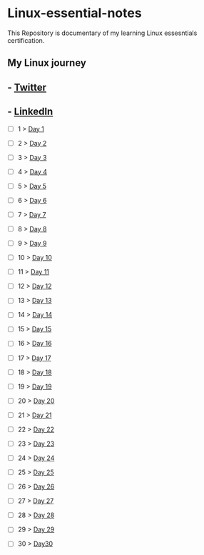 # Linux-essential-notes
This Repository is documentary of my learning Linux essesntials certification. 

## My Linux journey

## - [Twitter](https://twitter.com/PaulAnsh1)
## - [LinkedIn](https://www.linkedin.com/in/anshpaul)


- [ ]  1 > [Day 1](progress/day1.md)
- [ ]  2 > [Day 2](progress/day2.md)
- [ ]  3 > [Day 3](progress/day3.md)
- [ ]  4 > [Day 4](progress/day4.md)
- [ ]  5 > [Day 5](progress/day5.md)
- [ ]  6 > [Day 6](progress/day6.md)
- [ ]  7 > [Day 7](progress/day7.md)
- [ ]  8 > [Day 8](progress/day8.md)
- [ ]  9 > [Day 9](progress/day9.md)
- [ ]  10 > [Day 10](progress/day10.md)

- [ ]  11 > [Day 11](progress/day11.md)
- [ ]  12 > [Day 12](progress/day12.md)
- [ ]  13 > [Day 13](progress/day13.md)
- [ ]  14 > [Day 14](progress/day14.md)
- [ ]  15 > [Day 15](progress/day15.md)
- [ ]  16 > [Day 16](progress/day16.md)
- [ ]  17 > [Day 17](progress/day17.md)
- [ ]  18 > [Day 18](progress/day18.md)
- [ ]  19 > [Day 19](progress/day19.md)
- [ ]  20 > [Day 20](progress/day20.md)

- [ ]  21 > [Day 21](progress/day21.md)
- [ ]  22 > [Day 22](progress/day22.md)
- [ ]  23 > [Day 23](progress/day23.md)
- [ ]  24 > [Day 24](progress/day24.md)
- [ ]  25 > [Day 25](progress/day25.md)
- [ ]  26 > [Day 26](progress/day26.md)
- [ ]  27 > [Day 27](progress/day27.md)
- [ ]  28 > [Day 28](progress/day28.md)
- [ ]  29 > [Day 29](progress/day29.md)
- [ ]  30 > [Day30](progress/day30.md)

